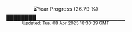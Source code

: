 <p align="center">
⏳Year Progress (26.79 %) <br>
████████▁▁▁▁▁▁▁▁▁▁▁▁▁▁▁▁▁▁▁▁▁▁ <br>
<sub>Updated: Tue, 08 Apr 2025 18:30:39 GMT</sub>
</p>


